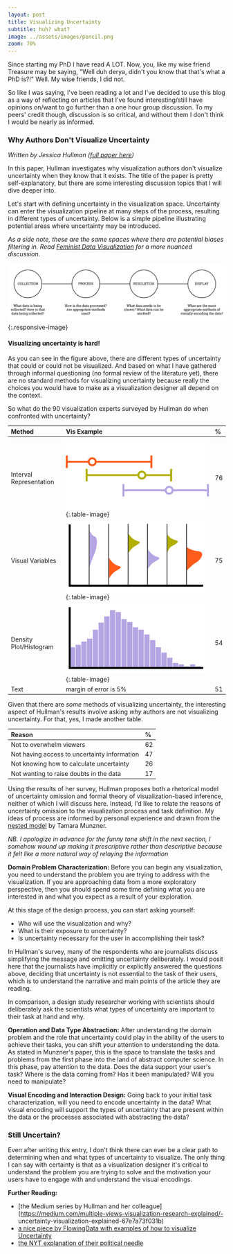 ```yaml
---
layout: post
title: Visualizing Uncertainty
subtitle: huh? what?
image: ../assets/images/pencil.png
zoom: 70%
---
```

Since starting my PhD I have read A LOT. Now, you, like my wise friend Treasure may be saying, "Well duh derya, didn't you know that that's what a PhD is?!" Well. My wise friends, I did not.

So like I was saying, I've been reading a lot and I've decided to use this blog as a way of reflecting on articles that I've found interesting/still have opinions on/want to go further than a one hour group discussion. To my peers' credit though, discussion is so critical, and without them I don't think I would be nearly as informed.

### Why Authors Don't Visualize Uncertainty

*Written by Jessica Hullman ([full paper here](http://users.eecs.northwestern.edu/~jhullman/Value_of_Uncertainty_Vis_CR.pdf))*

In this paper, Hullman investigates why visualization authors don't visualize uncertainty when they know that it exists. The title of the paper is pretty self-explanatory, but there are some interesting discussion topics that I will dive deeper into.


Let's start with defining uncertainty in the visualization space.
Uncertainty can enter the visualization pipeline at many steps of the process, resulting in different types of uncertainty. Below is a simple pipeline illustrating potential areas where uncertainty may be introduced.

*As a side note, these are the same spaces where there are potential biases filtering in. Read [Feminist Data Visualization](http://www.kanarinka.com/wp-content/uploads/2015/07/IEEE_Feminist_Data_Visualization.pdf) for a more nuanced discussion.*

![a table displaying the four simplified phases of visualization](/../assets/images/uncertainty/visualization-process.png){:.responsive-image}


#### Visualizing uncertainty is hard!
As you can see in the figure above, there are different types of uncertainty that could or could not be visualized. And based on what I have gathered through informal questioning (no formal review of the literature yet), there are no standard methods for visualizing uncertainty because really the choices you would have to make as a visualization designer all depend on the context.

So what do the 90 visualization experts surveyed by Hullman do when confronted with uncertainty?

| Method                  | Vis Example                                                                                                |  % |
|:------------------------|:---------------------------------------------------------------------------|:--|
| Interval Representation | ![confidence interval example](/../assets/images/uncertainty/confidence-intervals.png){:.table-image} | 76 |
| Visual Variables        |![visual variables example](/../assets/images/uncertainty/visual-variables.png){:.table-image} | 75 |
| Density Plot/Histogram  | ![histogram example](/../assets/images/uncertainty/histogram.png){:.table-image} | 54 |
| Text                    |  margin of error is 5% | 51 |

Given that there are *some* methods of visualizing uncertainty, the interesting aspect of Hullman's results involve asking *why* authors are not visualizing uncertainty. For that, yes, I made another table.

| Reason                                       |  % |
|:---------------------------------------------|:---|
| Not to overwhelm viewers                     | 62 |
| Not having access to uncertainty information | 47 |
| Not knowing how to calculate uncertainty     | 26 |
| Not wanting to raise doubts in the data      | 17 |

Using the results of her survey, Hullman proposes both a rhetorical model of uncertainty omission and formal theory of visualization-based inference, neither of which I will discuss here. Instead, I'd like to relate the reasons of uncertainty omission to the visualization process and task definition. My ideas of process are informed by personal experience and drawn from the [nested model](https://www.cs.ubc.ca/labs/imager/tr/2009/NestedModel/NestedModel.pdf) by Tamara Munzner.

*NB. I apologize in advance for the funny tone shift in the next section, I somehow wound up making it prescriptive rather than descriptive because it felt like a more natural way of relaying the information*

**Domain Problem Characterization:** Before you can begin any visualization, you need to understand the problem you are trying to address with the visualization. If you are approaching data from a more exploratory perspective, then you should spend some time defining what you are interested in and what you expect as a result of your exploration.

At this stage of the design process, you can start asking yourself:
- Who will use the visualization and why?
- What is their exposure to uncertainty?
- Is uncertainty necessary for the user in accomplishing their task?

In Hullman's survey, many of the respondents who are journalists discuss simplifying the message and omitting uncertainty deliberately. I would posit here that the journalists have implicitly or explicitly answered the questions above, deciding that uncertainty is not essential to the task of their users, which is to understand the narrative and main points of the article they are reading.

In comparison, a design study researcher working with scientists should deliberately ask the scientists what types of uncertainty are important to their task at hand and why.

**Operation and Data Type Abstraction:** After understanding the domain problem and the role that uncertainty could play in the ability of the users to achieve their tasks, you can shift your attention to understanding the data.
As stated in Munzner's paper, this is the space to translate the tasks and problems from the first phase into the land of abstract computer science. In this phase, pay attention to the data. Does the data support your user's task? Where is the data coming from? Has it been manipulated? Will you need to manipulate?

**Visual Encoding and Interaction Design:** Going back to your initial task characterization, will you need to encode uncertainty in the data? What visual encoding will support the types of uncertainty that are present within the data or the processes associated with abstracting the data?

### Still Uncertain?
Even after writing this entry, I don't think there can ever be a clear path to determining when and what types of uncertainty to visualize. The only thing I can say with certainty is that as a visualization designer it's critical to understand the problem you are trying to solve and the motivation your users have to engage with and understand the visual encodings.


**Further Reading:**
- [the Medium series by Hullman and her colleague](https://medium.com/multiple-views-visualization-research-explained/- uncertainty-visualization-explained-67e7a73f031b)
- [a nice piece by FlowingData with examples of how to visualize Uncertainty](https://flowingdata.com/2018/01/08/visualizing-the-uncertainty-in-data/)
- [the NYT explanation of their political needle](https://www.nytimes.com/2018/11/05/upshot/needle-election-night-2018-midterms.html)
